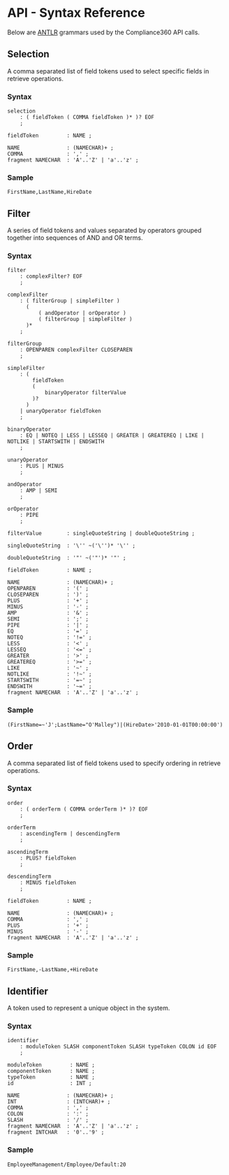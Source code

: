 # API - Syntax Reference

Below are [ANTLR](http://en.wikipedia.org/wiki/ANTLR) grammars used by the Compliance360 API calls.

## Selection

A comma separated list of field tokens used to select specific fields in retrieve operations.

### Syntax
```
selection
    : ( fieldToken ( COMMA fieldToken )* )? EOF
    ;

fieldToken         : NAME ;

NAME               : (NAMECHAR)+ ;
COMMA              : ',' ;
fragment NAMECHAR  : 'A'..'Z' | 'a'..'z' ;
```
### Sample
```
FirstName,LastName,HireDate
```
## Filter

A series of field tokens and values separated by operators grouped together into sequences of AND and OR terms.

### Syntax
```
filter
    : complexFilter? EOF
    ;

complexFilter
    : ( filterGroup | simpleFilter )
      (
          ( andOperator | orOperator )
          ( filterGroup | simpleFilter )
      )*
    ;

filterGroup
    : OPENPAREN complexFilter CLOSEPAREN
    ;

simpleFilter
    : (
        fieldToken
        (
            binaryOperator filterValue
        )?
      )
    | unaryOperator fieldToken
    ;

binaryOperator
    : EQ | NOTEQ | LESS | LESSEQ | GREATER | GREATEREQ | LIKE | NOTLIKE | STARTSWITH | ENDSWITH
    ;

unaryOperator
    : PLUS | MINUS
    ;

andOperator
    : AMP | SEMI
    ;

orOperator
    : PIPE
    ;

filterValue        : singleQuoteString | doubleQuoteString ;

singleQuoteString  : '\'' ~('\'')* '\'' ;

doubleQuoteString  : '"' ~('"')* '"' ;

fieldToken         : NAME ;

NAME               : (NAMECHAR)+ ;
OPENPAREN          : '(' ;
CLOSEPAREN         : ')' ;
PLUS               : '+' ;
MINUS              : '-' ;
AMP                : '&' ;
SEMI               : ';' ;
PIPE               : '|' ;
EQ                 : '=' ;
NOTEQ              : '!=' ;
LESS               : '<' ;
LESSEQ             : '<=' ;
GREATER            : '>' ;
GREATEREQ          : '>=' ;
LIKE               : '~' ;
NOTLIKE            : '!~' ;
STARTSWITH         : '=~' ;
ENDSWITH           : '~=' ;
fragment NAMECHAR  : 'A'..'Z' | 'a'..'z' ;
```
### Sample
```
(FirstName=~'J';LastName="O'Malley")|(HireDate>'2010-01-01T00:00:00')
```
## Order

A comma separated list of field tokens used to specify ordering in retrieve operations.

### Syntax
```
order
    : ( orderTerm ( COMMA orderTerm )* )? EOF
    ;

orderTerm
    : ascendingTerm | descendingTerm
    ;

ascendingTerm
    : PLUS? fieldToken
    ;

descendingTerm
    : MINUS fieldToken
    ;

fieldToken         : NAME ;

NAME               : (NAMECHAR)+ ;
COMMA              : ',' ;
PLUS               : '+' ;
MINUS              : '-' ;
fragment NAMECHAR  : 'A'..'Z' | 'a'..'z' ;
```
### Sample
```
FirstName,-LastName,+HireDate
```
## Identifier

A token used to represent a unique object in the system.

### Syntax
```
identifier
    : moduleToken SLASH componentToken SLASH typeToken COLON id EOF
    ;

moduleToken         : NAME ;
componentToken      : NAME ;
typeToken           : NAME ;
id                  : INT ;

NAME               : (NAMECHAR)+ ;
INT                : (INTCHAR)+ ;
COMMA              : ',' ;
COLON              : ':' ;
SLASH              : '/' ;
fragment NAMECHAR  : 'A'..'Z' | 'a'..'z' ;
fragment INTCHAR   : '0'..'9' ;
```
### Sample
```
EmployeeManagement/Employee/Default:20
```
